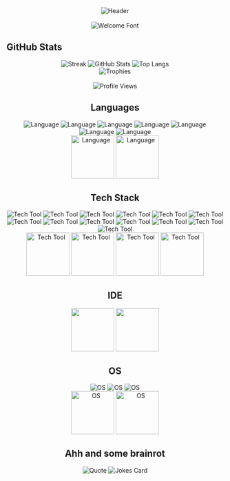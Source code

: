 <div align="center">
  <img src="https://user-images.githubusercontent.com/74038190/225813708-98b745f2-7d22-48cf-9150-083f1b00d6c9.gif" alt="Header" />
  </br>
  </br>
  <img src="https://readme-typing-svg.herokuapp.com?font=Fira+Code&pause=1000&color=FF5600&center=true&width=435&lines=welcome+back+to+adilverse" alt="Welcome Font" />
</div>




## GitHub Stats

<div align="center">
    <img src="https://github-readme-streak-stats.herokuapp.com/?user=adilhusain01&theme=dark" alt="Streak" /> <img src="https://github-readme-stats.vercel.app/api?username=adilhusain01&show_icons=true&theme=dark" alt="GitHub Stats" /> <img src="https://github-readme-stats.vercel.app/api/top-langs/?username=adilhusain01&layout=donut&theme=dark" alt="Top Langs" />
    </br>
    <img src="https://github-profile-trophy.vercel.app/?username=adilhusain01&theme=onedark&column=3" alt="Trophies"/>
    </br>
    </br>
    <img src="https://komarev.com/ghpvc/?username=adilhusain01" alt="Profile Views"/>
</p>

##  Languages

<div align="center">
  <img src="https://img.shields.io/badge/Solidity-%23363636.svg?style=for-the-badge&logo=solidity&logoColor=white" alt="Language"/>
  <img src="https://img.shields.io/badge/java-%23ED8B00.svg?style=for-the-badge&logo=openjdk&logoColor=white" alt="Language"/>
  <img src="https://img.shields.io/badge/php-%23777BB4.svg?style=for-the-badge&logo=php&logoColor=white" alt="Language" />
  <img src="https://img.shields.io/badge/swift-F54A2A?style=for-the-badge&logo=swift&logoColor=white" alt="Language"/>
  <img src="https://img.shields.io/badge/c-%2300599C.svg?style=for-the-badge&logo=c&logoColor=white" alt="Language"/>
  <img src="https://img.shields.io/badge/-GraphQL-E10098?style=for-the-badge&logo=graphql&logoColor=white" alt="Language"/>
  <img src="https://img.shields.io/badge/bash_script-%23121011.svg?style=for-the-badge&logo=gnu-bash&logoColor=white" alt="Language"/>
  </br>
  <img src="https://user-images.githubusercontent.com/74038190/212257454-16e3712e-945a-4ca2-b238-408ad0bf87e6.gif" width="100" alt="Language"/>
  <img src="https://user-images.githubusercontent.com/74038190/212257472-08e52665-c503-4bd9-aa20-f5a4dae769b5.gif" width="100" alt="Language"/>
</div>

##  Tech Stack

<div align="center">
  <img src="https://img.shields.io/badge/Next-black?style=for-the-badge&logo=next.js&logoColor=white" alt="Tech Tool"/>
  <img src="https://img.shields.io/badge/vite-%23646CFF.svg?style=for-the-badge&logo=vite&logoColor=white" alt="Tech Tool"/>
  <img src="https://img.shields.io/badge/express.js-%23404d59.svg?style=for-the-badge&logo=express&logoColor=%2361DAFB" alt="Tech Tool"/>
  <img src="https://img.shields.io/badge/Supabase-3ECF8E?style=for-the-badge&logo=supabase&logoColor=white" alt="Tech Tool"/>
  <img src="https://img.shields.io/badge/tailwindcss-%2338B2AC.svg?style=for-the-badge&logo=tailwind-css&logoColor=white" alt="Tech Tool"/>
  <img src="https://img.shields.io/badge/github%20actions-%232671E5.svg?style=for-the-badge&logo=githubactions&logoColor=white" alt="Tech Tool"/>
  <img src="https://img.shields.io/badge/redis-%23DD0031.svg?style=for-the-badge&logo=redis&logoColor=white" alt="Tech Tool"/>
  <img src="https://img.shields.io/badge/postgres-%23316192.svg?style=for-the-badge&logo=postgresql&logoColor=white" alt="Tech Tool"/>
  <img src="https://img.shields.io/badge/Bun-%23000000.svg?style=for-the-badge&logo=bun&logoColor=white" alt="Tech Tool"/>
  <img src="https://img.shields.io/badge/django-%23092E20.svg?style=for-the-badge&logo=django&logoColor=white" alt="Tech Tool"/>
  <img src="https://img.shields.io/badge/Insomnia-black?style=for-the-badge&logo=insomnia&logoColor=5849BE" alt="Tech Tool"/>
  <img src="https://img.shields.io/badge/threejs-black?style=for-the-badge&logo=three.js&logoColor=white" alt="Tech Tool"/>
  <img src="https://img.shields.io/badge/docker-%230db7ed.svg?style=for-the-badge&logo=docker&logoColor=white" alt="Tech Tool"/>
  </br>

  <img src="https://user-images.githubusercontent.com/74038190/212257460-738ff738-247f-4445-a718-cdd0ca76e2db.gif" width="100" alt="Tech Tool"/>
  <img src="https://user-images.githubusercontent.com/74038190/212257467-871d32b7-e401-42e8-a166-fcfd7baa4c6b.gif" width="100" alt="Tech Tool"/>
  <img src="https://user-images.githubusercontent.com/74038190/212281775-b468df30-4edc-4bf8-a4ee-f52e1aaddc86.gif" width="100" alt="Tech Tool"/>
    <img src="https://github.com/Anmol-Baranwal/Cool-GIFs-For-GitHub/assets/74038190/398b19b1-9aae-4c1f-8bc0-d172a2c08d68" width="100" alt="Tech Tool"/>
</div>

## IDE

<p align="center">
  <img src="https://user-images.githubusercontent.com/74038190/212257465-7ce8d493-cac5-494e-982a-5a9deb852c4b.gif" width="100" />
  <img src="https://github.com/Anmol-Baranwal/Cool-GIFs-For-GitHub/assets/74038190/de038172-e903-4951-926c-755878deb0b4" width="100" />
</p>

## OS

<p align="center">
  <img src="https://img.shields.io/badge/Arch%20Linux-1793D1?logo=arch-linux&logoColor=fff&style=for-the-badge" alt="OS"/>
  <img src="https://img.shields.io/badge/iOS-000000?style=for-the-badge&logo=ios&logoColor=white" alt="OS"/>
  <img src="https://img.shields.io/badge/mac%20os-000000?style=for-the-badge&logo=macos&logoColor=F0F0F0" alt="OS"/>
  </br>
  <img src="https://github.com/Anmol-Baranwal/Cool-GIFs-For-GitHub/assets/74038190/3fb2cdf6-8920-462e-87a4-95af376418aa" width="100" alt="OS"/>
    <img src="https://user-images.githubusercontent.com/74038190/212281763-e6ecd7ef-c4aa-45b6-a97c-f33f6bb592bd.gif" width="100" alt="OS"/>
</p>

## Ahh and some brainrot

<div align="center">
  <img src="https://quotes-github-readme.vercel.app/api?type=horizontal&theme=dark" alt="Quote"/>
  <img src="https://readme-jokes.vercel.app/api" alt="Jokes Card" />
</div>
